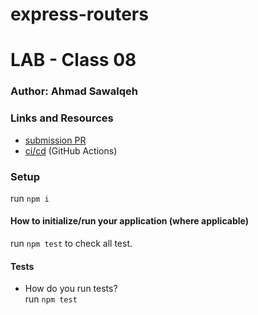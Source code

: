 # express-routers

# LAB - Class 08

### Author: Ahmad Sawalqeh

### Links and Resources

- [submission PR](https://github.com/Ahmad-Sawalqeh/express-routers/pull/1)
- [ci/cd]() (GitHub Actions)

### Setup
run `npm i`

#### How to initialize/run your application (where applicable)
run `npm test` to check all test.

#### Tests

- How do you run tests?<br>
  run `npm test`
